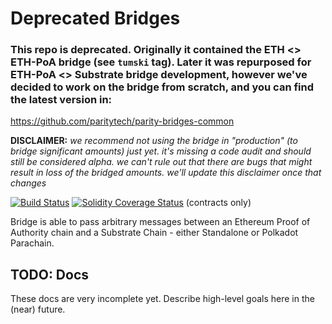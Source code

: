 # Deprecated Bridges

### This repo is **deprecated**. Originally it contained the ETH <> ETH-PoA bridge (see `tumski` tag). Later it was repurposed for ETH-PoA <> Substrate bridge development, however we've decided to work on the bridge from scratch, and you can find the latest version in:
https://github.com/paritytech/parity-bridges-common

**DISCLAIMER:** *we recommend not using the bridge in "production" (to bridge significant amounts) just yet.
it's missing a code audit and should still be considered alpha. we can't rule out that there are bugs that might result in loss of the bridged amounts.
we'll update this disclaimer once that changes*

[![Build Status][travis-image]][travis-url]
[![Solidity Coverage Status][coveralls-image]][coveralls-url] (contracts only)

[travis-image]: https://travis-ci.org/paritytech/parity-bridge.svg?branch=master
[travis-url]: https://travis-ci.org/paritytech/parity-bridge
[coveralls-image]: https://coveralls.io/repos/github/paritytech/parity-bridge/badge.svg?branch=master
[coveralls-url]: https://coveralls.io/github/paritytech/parity-bridge?branch=master

Bridge is able to pass arbitrary messages between an Ethereum Proof of Authority chain and
a Substrate Chain - either Standalone or Polkadot Parachain.

## TODO: Docs

These docs are very incomplete yet. Describe high-level goals here in the (near) future.

